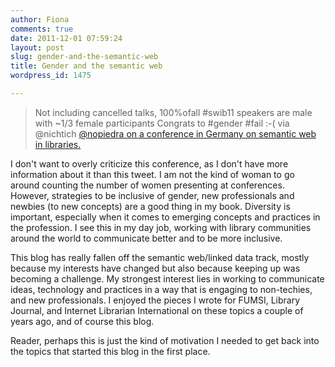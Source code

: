 ```yaml
---
author: Fiona
comments: true
date: 2011-12-01 07:59:24
layout: post
slug: gender-and-the-semantic-web
title: Gender and the semantic web
wordpress_id: 1475

---
```


> Not including cancelled talks, 100%ofall #swib11 speakers are male with ~1/3 female participants Congrats to #gender #fail :-( via @nichtich
[@nopiedra on a conference in Germany on semantic web in libraries.](https://mobile.twitter.com/#!/nopiedra/status/141991615597248512 )



I don't want to overly criticize this conference, as I don't have more information about it than this tweet. I am not the kind of woman to go around counting the number of women presenting at conferences. However, strategies to be inclusive of gender, new professionals and newbies (to new concepts) are a good thing in my book. Diversity is important, especially when it comes to emerging concepts and practices in the profession. I see this in my day job, working with library communities around the world to communicate better and to be more inclusive.

This blog has really fallen off the semantic web/linked data track, mostly because my interests have changed but also because keeping up was becoming a challenge. My strongest interest lies in working to communicate ideas, technology and practices in a way that is engaging to non-techies, and  new professionals. I enjoyed the pieces I wrote for FUMSI, Library Journal, and Internet Librarian International on these topics a couple of years ago, and of course this blog. 

Reader, perhaps this is just the kind of motivation I needed to get back into the topics that started this blog in the first place.
